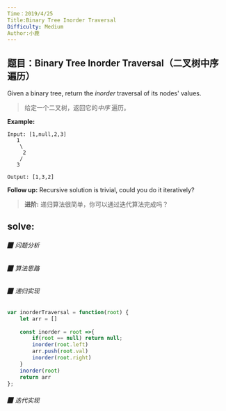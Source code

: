 ```yaml
---
Time：2019/4/25
Title:Binary Tree Inorder Traversal
Difficulty: Medium
Author:小鹿
---
```




## 题目：Binary Tree Inorder Traversal（二叉树中序遍历）

Given a binary tree, return the *inorder* traversal of its nodes' values.

> 给定一个二叉树，返回它的*中序* 遍历。 

**Example:**

```
Input: [1,null,2,3]
   1
    \
     2
    /
   3

Output: [1,3,2]
```

**Follow up:** Recursive solution is trivial, could you do it iteratively?

> **进阶:** 递归算法很简单，你可以通过迭代算法完成吗？ 



## solve:

###### ▉ 问题分析



###### ▉ 算法思路



###### ▉ 递归实现

```javascript
var inorderTraversal = function(root) {
    let arr = []
    
    const inorder = root =>{
        if(root == null) return null;
        inorder(root.left)
        arr.push(root.val)
        inorder(root.right)
    }
    inorder(root)
    return arr
};
```



###### ▉ 迭代实现

```

```

















